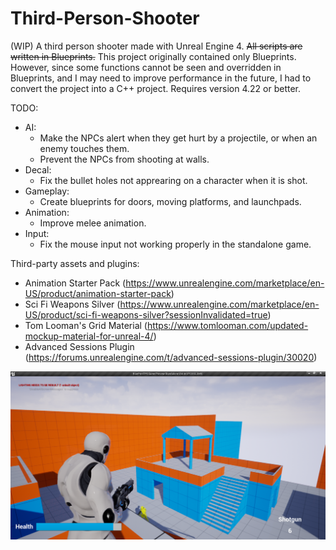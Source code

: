 # Third-Person-Shooter
(WIP) A third person shooter made with Unreal Engine 4. ~~All scripts are written in Blueprints.~~ This project originally contained only Blueprints. However, since some functions cannot be seen and overridden in Blueprints, and I may need to improve performance in the future, I had to convert the project into a C++ project.
Requires version 4.22 or better.

TODO:
  + AI:
    - Make the NPCs alert when they get hurt by a projectile, or when an enemy touches them.
    - Prevent the NPCs from shooting at walls.
  + Decal:
    - Fix the bullet holes not apprearing on a character when it is shot.
  + Gameplay:
    - Create blueprints for doors, moving platforms, and launchpads.
  + Animation:
    - Improve melee animation.
  + Input:
    - Fix the mouse input not working properly in the standalone game.

Third-party assets and plugins:
   + Animation Starter Pack (https://www.unrealengine.com/marketplace/en-US/product/animation-starter-pack)
   + Sci Fi Weapons Silver (https://www.unrealengine.com/marketplace/en-US/product/sci-fi-weapons-silver?sessionInvalidated=true)
   + Tom Looman's Grid Material (https://www.tomlooman.com/updated-mockup-material-for-unreal-4/)
   + Advanced Sessions Plugin (https://forums.unrealengine.com/t/advanced-sessions-plugin/30020)

![](Screenshots/screenshot01.png)
